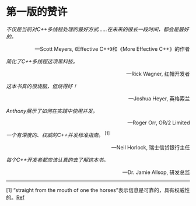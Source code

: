# 第一版的赞许

*不仅是当前对C++多线程处理的最好方式……在未来的很长一段时间，都会是最好的。*

<p align="right">—Scott Meyers, 《Effective C++》和《More Effective C++》的作者</p>

*简化了C++多线程这项黑科技。*

<p align="right"> —Rick Wagner, 红帽开发者</p>

*这本书真的很烧脑，但烧得好！*

<p align="right"> —Joshua Heyer, 英格索兰</p>

*Anthony展示了如何在实践中使用并发。*
<p align="right"> —Roger Orr, OR/2 Limited</p>

*一个有深度的、权威的C++并发标准指南。* $^{[1]}$

<p align="right"> —Neil Horlock, 瑞士信贷银行主任</p>

*每个C++开发者都应该认真的去了解这本书。*

<p align="right"> —Dr. Jamie Allsop, 研发总监</p>

------

[1] “straight from the mouth of one the horses”表示信息是可靠的，具有权威性的。[Ref](http://app.myzaker.com/news/article.php?pk=5bd65b2077ac645b245c6f92)

